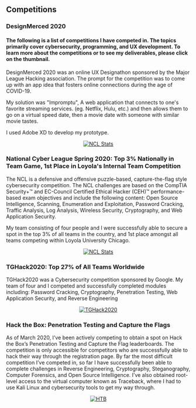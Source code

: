 ## Competitions

### DesignMerced 2020

#### The following is a list of competitions I have competed in. The topics primarily cover cybersecurity, programming, and UX development. To learn more about the competitions or to see my deliverables, please click on the thumbnail.

DesignMerced 2020 was an online UX Designathon sponsored by the Major League Hacking association. The prompt for the competition was to come up with an app idea that fosters online connections during the age of COVID-19.

My solution was "Impromptu", A web application that connects to one's favorite streaming services. (eg. Netflix, Hulu, etc.) and then allows them to go on a virtual speed date, then a movie date with someone with similar movie tastes.

I used Adobe XD to develop my prototype.


<div align="center">
      <a href="https://github.com/skhan59/Impromptu">
     <img src="https://i.imgur.com/izqxMwO.jpg" 
      alt="NCL Stats" 
      style="size:10%;">
      </a>
    </div>


### National Cyber League Spring 2020: Top 3% Nationally in Team Game, 1st Place in Loyola's Internal Team Competition

The NCL is a defensive and offensive puzzle-based, capture-the-flag style cybersecurity competition.
The NCL challenges are based on the CompTIA Security+™ and EC-Council Certified Ethical Hacker (CEH)™ performance-based exam objectives 
and include the following content: Open Source Intelligence, Scanning, Enumeration and Exploitation, Password Cracking, 
Traffic Analysis, Log Analysis, Wireless Security, Cryptography, and Web Application Security.

My team consisting of four people and I were successfully able to secure a spot in the top 3% of all teams in the country, and 1st place amongst all teams competing within Loyola University Chicago.


<div align="center">
      <a href="https://cyberskyline.com/report/60RWA18T17A1">
     <img src="https://images.squarespace-cdn.com/content/v1/5e13a4b584a68c775e362068/1585194403547-1N1WRAB2IK9LEJVHOOS5/ke17ZwdGBToddI8pDm48kKklMdf66XgLAtg98Hz3uxUUqsxRUqqbr1mOJYKfIPR7LoDQ9mXPOjoJoqy81S2I8N_N4V1vUb5AoIIIbLZhVYxCRW4BPu10St3TBAUQYVKcFcxV5c9Mgbb-oBZreQhAYPSwMg_xxWyl2eBnqREVV3aRn_9RAiPEiGZ-BMcksJd6/NCL+CyberSkyline+Color-01.png?format=500w" 
      alt="NCL Stats" 
      style="size:10%;">
      </a>
    </div>
    
    
### TGHack2020: Top 27% of All Teams Worldwide

TGHack2020 was a Cybersecurity competition sponsored by Google. My team of four and I competed and successfully completed modules including: Password Cracking, Cryptography, Penetration Testing, Web Application Security, and Reverse Engineering


<div align="center">
      <a href="https://tghack.no/">
     <img src="https://ctftime.org/media/events/sort_vertikal_600px_1.png" 
      alt="TGHack2020" 
      style="size:10%;">
      </a>
    </div>
    
### Hack the Box: Penetration Testing and Capture the Flags

As of March 2020, I’ve been actively competing to obtain a spot on Hack the Box’s Penetration Testing and Capture the Flag leaderboards. The competition is only accessible for competitors who are successfully able to hack their way through the registration page. By far the most difficult competition I’ve competed in, so far I have successfully been able to complete challenges in Reverse Engineering, Cryptography, Steganography, Computer Forensics, and Open Source Intelligence. I’ve also obtained root-level access to the virtual computer known as Traceback, where I had to use Kali Linux and cybersecurity tools to get my way through.


<div align="center">
      <a href="https://www.hackthebox.eu/">
     <img src="https://miro.medium.com/max/3186/1*ZNvI3P8tXMgcSmmNXqa0Ig.png" 
      alt="HTB" 
      style="size:10%;">
      </a>
    </div>
    
    


